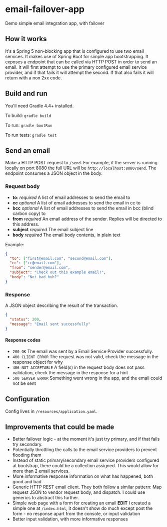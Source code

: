 # email-failover-app
Demo simple email integration app, with failover

## How it works
It's a Spring 5 non-blocking app that is configured to use two email services. It makes use of Spring Boot for simple
app bootstrapping. It exposes a endpoint that can be called via HTTP POST in order to send an email. It will first attempt
to use the primary configured email service provider, and if that fails it will attempt the second. If that also fails
it will return with a non 2xx code.

## Build and run
You'll need Gradle 4.4+ installed.

To build: `gradle build`

To run: `gradle bootRun`

To run tests: `gradle test`

## Send an email
Make a HTTP POST request to `/send`. For example, if the server is running locally on port 8080 the full URL will be `http://localhost:8080/send`.
The endpoint consumes a JSON object in the body.

### Request body
* **to**: *required* A list of email addresses to send the email to
* **cc** *optional* A list of email addresses to send the email in cc to
* **bcc** *optional* A list of email addresses to send the email in bcc (blind carbon copy) to
* **from** *required* An email address of the sender. Replies will be directed to this address.
* **subject** *required* The email subject line
* **body** *required* The email body contents, in plain text

Example:

```json
{
  "to": ["first@email.com", "second@email.com"],
  "cc": ["cc@email.com"],
  "from": "sender@email.com",
  "subject": "Check out this example email!",
  "body": "Not bad huh?"
}
```

### Response
A JSON object describing the result of the transaction.
```json
{
  "status": 200,
  "message": "Email sent successfully"
}
```

#### Response codes
* `200 OK` The email was sent by a Email Service Provider successfully.
* `400 CLIENT ERROR` The request was not valid, check the message in the response object for why
* `406 NOT ACCEPTABLE` A field(s) in the request body does not pass validation, check the message in the response for a hint
* `500 SERVER ERROR` Something went wrong in the app, and the email could not be sent

## Configuration
Config lives in `/resources/application.yaml`.

## Improvements that could be made
* Better failover logic - at the moment it's just try primary, and if that fails try secondary. 
* Potentially throttling the calls to the email service providers to prevent flooding them
* Instead of static primary/secondary email service providers configured at bootstrap, there could be a collection assigned. 
This would allow for more than 2 email services.
* More informative response information on what has happened, both good and bad
* Generic HTTP REST email client. They both follow a similar pattern: Map request JSON to vendor request body, and dispatch.
I could use generics to abstract this further.
* Simple web page with a form for creating an email **EDIT** I created a simple one at `/index.html`, it doesn't show
do much except post the form - no response apart from the console, or input validation
* Better input validation, with more informative responses
